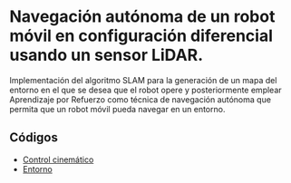 # Navegación autónoma de un robot móvil en configuración diferencial usando un sensor LiDAR.
Implementación del algoritmo SLAM para la generación de un mapa del entorno en el que se desea que el robot opere y posteriormente emplear Aprendizaje por Refuerzo como técnica de navegación autónoma que permita que un robot móvil pueda navegar en un entorno.

## Códigos
- [Control cinemático](https://github.com/itzchav/Control-cinematico-turtlebot)
- [Entorno](https://github.com/itzchav/Entorno-Division-Estudios-Posgrado/tree/main)
